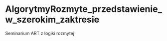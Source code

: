 AlgorytmyRozmyte_przedstawienie_w_szerokim_zaktresie
====================================================

Seminarium ART z logiki rozmytej
